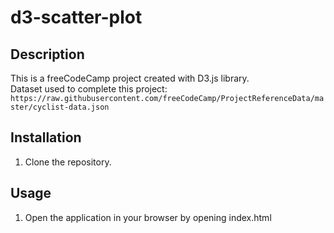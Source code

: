 # d3-scatter-plot

## Description
This is a freeCodeCamp project created with D3.js library.  
Dataset used to complete this project: `https://raw.githubusercontent.com/freeCodeCamp/ProjectReferenceData/master/cyclist-data.json`

## Installation
1. Clone the repository.

## Usage
1. Open the application in your browser by opening index.html
